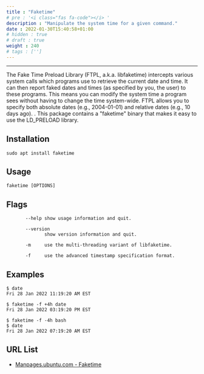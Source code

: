 ```yaml
---
title : "Faketime"
# pre : '<i class="fas fa-code"></i> '
description : "Manipulate the system time for a given command."
date : 2022-01-30T15:40:58+01:00
# hidden : true
# draft : true
weight : 240
# tags : ['']
---
```


---

The Fake Time Preload Library (FTPL, a.k.a. libfaketime) intercepts various system calls which programs use to retrieve the current date and time. It can then report faked dates and times (as specified by you, the user) to these programs. This means you can modify the system time a program sees without having to change the time system-wide. FTPL allows you to specify both absolute dates (e.g., 2004-01-01) and relative dates (e.g., 10 days ago). . This package contains a "faketime" binary that makes it easy to use the LD_PRELOAD library.

## Installation

```plain
sudo apt install faketime
```

## Usage

```plain
faketime [OPTIONS]
```

## Flags

```plain
       --help show usage information and quit.

       --version
              show version information and quit.

       -m     use the multi-threading variant of libfaketime.

       -f     use the advanced timestamp specification format.

```

## Examples

```plain
$ date
Fri 28 Jan 2022 11:19:20 AM EST

$ faketime -f +4h date
Fri 28 Jan 2022 03:19:20 PM EST

$ faketime -f -4h bash
$ date
Fri 28 Jan 2022 07:19:20 AM EST
```

## URL List

- [Manpages.ubuntu.com - Faketime](https://manpages.ubuntu.com/manpages/trusty/man1/faketime.1.html)
